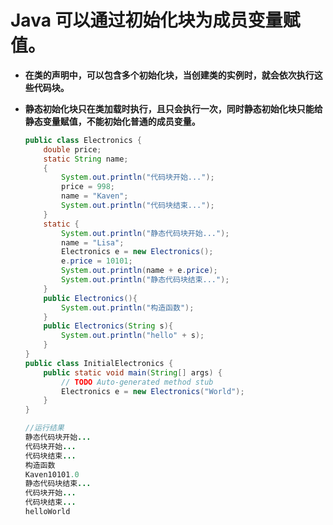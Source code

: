 # Java 可以通过初始化块为成员变量赋值。

* **在类的声明中，可以包含多个初始化块，当创建类的实例时，就会依次执行这些代码块。**

* **静态初始化块只在类加载时执行，且只会执行一次，同时静态初始化块只能给静态变量赋值，不能初始化普通的成员变量。**
  ~~~ java
  public class Electronics {
	  double price;
	  static String name;
	  {
		  System.out.println("代码块开始...");
		  price = 998;
		  name = "Kaven";
		  System.out.println("代码块结束...");
	  }
	  static {
		  System.out.println("静态代码块开始...");
		  name = "Lisa";
		  Electronics e = new Electronics();
		  e.price = 10101;
		  System.out.println(name + e.price);
		  System.out.println("静态代码块结束...");
	  }
	  public Electronics(){
		  System.out.println("构造函数");
	  }
	  public Electronics(String s){
		  System.out.println("hello" + s);
	  }
  }
  public class InitialElectronics {
	  public static void main(String[] args) {
		  // TODO Auto-generated method stub
		  Electronics e = new Electronics("World");
	  }
  }
  ~~~  
  ~~~ java
  //运行结果
  静态代码块开始...
  代码块开始...
  代码块结束...
  构造函数
  Kaven10101.0
  静态代码块结束...
  代码块开始...
  代码块结束...
  helloWorld
  ~~~
